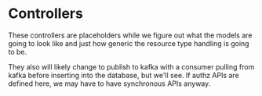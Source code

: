 # Controllers

These controllers are placeholders while we figure out what the models are going to look like and just how
generic the resource type handling is going to be.

They also will likely change to publish to kafka with a consumer pulling from kafka before inserting into the
database, but we'll see.  If authz APIs are defined here, we may have to have synchronous APIs anyway.
